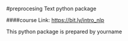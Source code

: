 #preprocesing Text python package

####course Link: https://bit.ly/intro_nlp

This python package is prepared by yourname